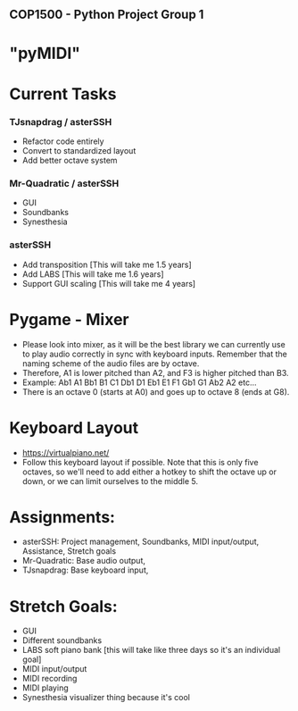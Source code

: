 ## COP1500 - Python Project Group 1
# "pyMIDI"

# Current Tasks
### TJsnapdrag / asterSSH
- Refactor code entirely
- Convert to standardized layout
- Add better octave system
### Mr-Quadratic / asterSSH
- GUI
- Soundbanks
- Synesthesia
### asterSSH
- Add transposition [This will take me 1.5 years]
- Add LABS [This will take me 1.6 years]
- Support GUI scaling [This will take me 4 years]

# Pygame - Mixer
- Please look into mixer, as it will be the best library we can currently use to play audio correctly in sync with keyboard inputs. Remember that the naming scheme of the audio files are by octave.
- Therefore, A1 is lower pitched than A2, and F3 is higher pitched than B3.
- Example: Ab1 A1 Bb1 B1 C1 Db1 D1 Eb1 E1 F1 Gb1 G1 Ab2 A2 etc...
- There is an octave 0 (starts at A0) and goes up to octave 8 (ends at G8).

# Keyboard Layout
- https://virtualpiano.net/
- Follow this keyboard layout if possible. Note that this is only five octaves, so we'll need to add either a hotkey to shift the octave up or down, or we can limit ourselves to the middle 5.


# Assignments:
- asterSSH: Project management, Soundbanks, MIDI input/output, Assistance, Stretch goals
- Mr-Quadratic: Base audio output, 
- TJsnapdrag: Base keyboard input,

# Stretch Goals:
- GUI
- Different soundbanks
- LABS soft piano bank [this will take like three days so it's an individual goal]
- MIDI input/output
- MIDI recording
- MIDI playing
- Synesthesia visualizer thing because it's cool
